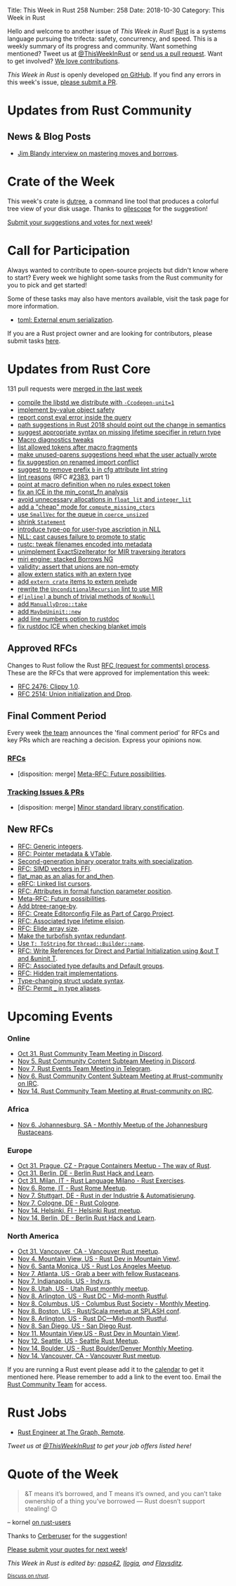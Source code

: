 Title: This Week in Rust 258
Number: 258
Date: 2018-10-30
Category: This Week in Rust

Hello and welcome to another issue of *This Week in Rust*!
[Rust](http://rust-lang.org) is a systems language pursuing the trifecta: safety, concurrency, and speed.
This is a weekly summary of its progress and community.
Want something mentioned? Tweet us at [@ThisWeekInRust](https://twitter.com/ThisWeekInRust) or [send us a pull request](https://github.com/cmr/this-week-in-rust).
Want to get involved? [We love contributions](https://github.com/rust-lang/rust/blob/master/CONTRIBUTING.md).

*This Week in Rust* is openly developed [on GitHub](https://github.com/cmr/this-week-in-rust).
If you find any errors in this week's issue, [please submit a PR](https://github.com/cmr/this-week-in-rust/pulls).

# Updates from Rust Community

## News & Blog Posts
* [Jim Blandy interview on mastering moves and borrows](https://corecursive.com/016-moves-and-borrowing-in-rust-with-jim-blandy/).

# Crate of the Week

This week's crate is [dutree](https://github.com/nachoparker/dutree), a command line tool that produces a colorful tree view of your disk usage. Thanks to [gilescope](https://users.rust-lang.org/t/crate-of-the-week/2704/466) for the suggestion!

[Submit your suggestions and votes for next week][submit_crate]!

[submit_crate]: https://users.rust-lang.org/t/crate-of-the-week/2704

# Call for Participation

Always wanted to contribute to open-source projects but didn't know where to start?
Every week we highlight some tasks from the Rust community for you to pick and get started!

Some of these tasks may also have mentors available, visit the task page for more information.

* [toml: External enum serialization](https://github.com/alexcrichton/toml-rs/pull/267).

If you are a Rust project owner and are looking for contributors, please submit tasks [here][guidelines].

[guidelines]: https://users.rust-lang.org/t/twir-call-for-participation/4821

# Updates from Rust Core

131 pull requests were [merged in the last week][merged]

[merged]: https://github.com/search?q=is%3Apr+org%3Arust-lang+is%3Amerged+merged%3A2018-10-22..2018-10-29

* [compile the libstd we distribute with `-Ccodegen-unit=1`](https://github.com/rust-lang/rust/pull/55264)
* [implement by-value object safety](https://github.com/rust-lang/rust/pull/54183)
* [report const eval error inside the query](https://github.com/rust-lang/rust/pull/53821)
* [path suggestions in Rust 2018 should point out the change in semantics](https://github.com/rust-lang/rust/pull/55185)
* [suggest appropriate syntax on missing lifetime specifier in return type](https://github.com/rust-lang/rust/pull/55173)
* [Macro diagnostics tweaks](https://github.com/rust-lang/rust/pull/55292)
* [list allowed tokens after macro fragments](https://github.com/rust-lang/rust/pull/55301)
* [make unused-parens suggestions heed what the user actually wrote](https://github.com/rust-lang/rust/pull/55138)
* [fix suggestion on renamed import conflict](https://github.com/rust-lang/rust/pull/55113)
* [suggest to remove prefix `b` in cfg attribute lint string](https://github.com/rust-lang/rust/pull/54929)
* [lint reasons](https://github.com/rust-lang/rust/pull/54683) (RFC #[2383](https://rust-lang.github.io/rfcs/2383-lint-reasons.html), part 1)
* [point at macro definition when no rules expect token](https://github.com/rust-lang/rust/pull/55298)
* [fix an ICE in the min_const_fn analysis](https://github.com/rust-lang/rust/pull/55412)
* [avoid unnecessary allocations in `float_lit` and `integer_lit`](https://github.com/rust-lang/rust/pull/55384)
* [add a "cheap" mode for `compute_missing_ctors`](https://github.com/rust-lang/rust/pull/55167)
* [use `SmallVec` for the queue in `coerce_unsized`](https://github.com/rust-lang/rust/pull/55383)
* [shrink `Statement`](https://github.com/rust-lang/rust/pull/55346)
* [introduce type-op for user-type ascription in NLL](https://github.com/rust-lang/rust/pull/55323)
* [NLL: cast causes failure to promote to static](https://github.com/rust-lang/rust/pull/55385)
* [rustc: tweak filenames encoded into metadata](https://github.com/rust-lang/rust/pull/54626)
* [unimplement ExactSizeIterator for MIR traversing iterators](https://github.com/rust-lang/rust/pull/55271)
* [miri engine: stacked Borrows NG](https://github.com/rust-lang/rust/pull/55270)
* [validity: assert that unions are non-empty](https://github.com/rust-lang/rust/pull/55379)
* [allow extern statics with an extern type](https://github.com/rust-lang/rust/pull/55257)
* [add `extern crate` items to extern prelude](https://github.com/rust-lang/rust/pull/54658)
* [rewrite the `UnconditionalRecursion` lint to use MIR](https://github.com/rust-lang/rust/pull/54490)
* [`#[inline]` a bunch of trivial methods of `NonNull`](https://github.com/rust-lang/rust/pull/55426)
* [add `ManuallyDrop::take`](https://github.com/rust-lang/rust/pull/55421)
* [add `MaybeUninit::new`](https://github.com/rust-lang/rust/pull/55244)
* [add line numbers option to rustdoc](https://github.com/rust-lang/rust/pull/54921)
* [fix rustdoc ICE when checking blanket impls](https://github.com/rust-lang/rust/pull/55258)

## Approved RFCs

Changes to Rust follow the Rust [RFC (request for comments)
process](https://github.com/rust-lang/rfcs#rust-rfcs). These
are the RFCs that were approved for implementation this week:

* [RFC 2476: Clippy 1.0](https://github.com/rust-lang/rfcs/pull/2476).
* [RFC 2514: Union initialization and Drop](https://github.com/rust-lang/rfcs/pull/2514).

## Final Comment Period

Every week [the team](https://www.rust-lang.org/team.html) announces the
'final comment period' for RFCs and key PRs which are reaching a
decision. Express your opinions now.

### [RFCs](https://github.com/rust-lang/rfcs/labels/final-comment-period)

* [disposition: merge] [Meta-RFC: Future possibilities](https://github.com/rust-lang/rfcs/pull/2561).

### [Tracking Issues & PRs](https://github.com/rust-lang/rust/labels/final-comment-period)

* [disposition: merge] [Minor standard library constification](https://github.com/rust-lang/rust/pull/55278).

## New RFCs

* [RFC: Generic integers](https://github.com/rust-lang/rfcs/pull/2581).
* [RFC: Pointer metadata & VTable](https://github.com/rust-lang/rfcs/pull/2580).
* [Second-generation binary operator traits with specialization](https://github.com/rust-lang/rfcs/pull/2578).
* [RFC: SIMD vectors in FFI](https://github.com/rust-lang/rfcs/pull/2574).
* [flat_map as an alias for and_then](https://github.com/rust-lang/rfcs/pull/2572).
* [eRFC: Linked list cursors](https://github.com/rust-lang/rfcs/pull/2570).
* [RFC: Attributes in formal function parameter position](https://github.com/rust-lang/rfcs/pull/2565).
* [Meta-RFC: Future possibilities](https://github.com/rust-lang/rfcs/pull/2561).
* [Add btree-range-by](https://github.com/rust-lang/rfcs/pull/2553).
* [RFC: Create Editorconfig File as Part of Cargo Project](https://github.com/rust-lang/rfcs/pull/2549).
* [RFC: Associated type lifetime elision](https://github.com/rust-lang/rfcs/pull/2548).
* [RFC: Elide array size](https://github.com/rust-lang/rfcs/pull/2545).
* [Make the turbofish syntax redundant](https://github.com/rust-lang/rfcs/pull/2544).
* [Use `T: ToString` for `thread::Builder::name`](https://github.com/rust-lang/rfcs/pull/2541).
* [RFC: Write References for Direct and Partial Initialization using &out T and &uninit T](https://github.com/rust-lang/rfcs/pull/2534).
* [RFC: Associated type defaults and Default groups](https://github.com/rust-lang/rfcs/pull/2532).
* [RFC: Hidden trait implementations](https://github.com/rust-lang/rfcs/pull/2529).
* [Type-changing struct update syntax](https://github.com/rust-lang/rfcs/pull/2528).
* [RFC: Permit _ in type aliases](https://github.com/rust-lang/rfcs/pull/2524).

# Upcoming Events

### Online

* [Oct 31. Rust Community Team Meeting in Discord](https://discordapp.com/channels/442252698964721669/443773747350994945).
* [Nov  5. Rust Community Content Subteam Meeting in Discord](https://discordapp.com/channels/442252698964721669/443773747350994945).
* [Nov  7. Rust Events Team Meeting in Telegram](https://t.me/joinchat/EkKINhHCgZ9llzvPidOssA).
* [Nov  6. Rust Community Content Subteam Meeting at #rust-community on IRC](http://irc.mozilla.org).
* [Nov 14. Rust Community Team Meeting at #rust-community on IRC](http://irc.mozilla.org).

### Africa

* [Nov  6. Johannesburg, SA - Monthly Meetup of the Johannesburg Rustaceans](https://www.meetup.com/Johannesburg-Rust-Meetup/events/cpblrnyxpbjb/).

### Europe

* [Oct 31. Prague, CZ - Prague Containers Meetup - The way of Rust](https://www.meetup.com/Prague-Containers-Meetup/events/251325363/).
* [Oct 31. Berlin, DE - Berlin Rust Hack and Learn](https://www.meetup.com/opentechschool-berlin/events/rjgkhqyxnbpc/).
* [Oct 31. Milan, IT - Rust Language Milano - Rust Exercises](https://www.meetup.com/rust-language-milano/events/255737296/).
* [Nov  6. Rome, IT - Rust Rome Meetup](https://www.meetup.com/it-IT/Rust-Roma/events/255940927/).
* [Nov  7. Stuttgart, DE - Rust in der Industrie & Automatisierung](https://www.meetup.com/slowtec/events/255390000/).
* [Nov  7. Cologne, DE - Rust Cologne](https://www.meetup.com/RustCologne/events/vnwndpyxpbkb/).
* [Nov 14. Helsinki, FI - Helsinki Rust meetup](https://www.meetup.com/Finland-Rust-Meetup/events/255855675/).
* [Nov 14. Berlin, DE - Berlin Rust Hack and Learn](https://www.meetup.com/find/events/?allMeetups=false&keywords=Rust+Hack+and+Learn+OpenTechSchool&radius=25&userFreeform=Berlin%2C+Germany&mcName=Berlin%2C+DE&eventFilter=all).

### North America

* [Oct 31. Vancouver, CA - Vancouver Rust meetup](https://www.meetup.com/Vancouver-Rust/events/xttphqyxnbpc/).
* [Nov  4. Mountain View, US - Rust Dev in Mountain View!](https://www.meetup.com/Rust-Dev-in-Mountain-View/events/glnfcpyxpbgb/).
* [Nov  6. Santa Monica, US - Rust Los Angeles Meetup](https://www.meetup.com/Rust-Los-Angeles/events/255934998).
* [Nov  7. Atlanta, US - Grab a beer with fellow Rustaceans](https://www.meetup.com/Rust-ATL/events/cbcmbqyxpbkb/).
* [Nov  7. Indianapolis, US - Indy.rs](https://www.meetup.com/indyrs/events/mffbtpyxpbkb/).
* [Nov  8. Utah, US - Utah Rust monthly meetup](https://www.meetup.com/utahrust/events/255209655/).
* [Nov  8. Arlington, US - Rust DC - Mid-month Rustful](https://www.meetup.com/RustDC/events/254871472).
* [Nov  8. Columbus, US - Columbus Rust Society - Monthly Meeting](https://www.meetup.com/columbus-rs/events/dbcfrpyxpblb/).
* [Nov  8. Boston, US - Rust/Scala meetup at SPLASH conf](https://www.meetup.com/BostonRust/events/255445951/).
* [Nov  8. Arlington, US - Rust DC—Mid-month Rustful](https://www.meetup.com/RustDC/events/254871472).
* [Nov  8. San Diego, US - San Diego Rust](http://meetu.ps/c/2vF0G/4DXV4/a).
* [Nov 11. Mountain View,US - Rust Dev in Mountain View!](https://www.meetup.com/Rust-Dev-in-Mountain-View).
* [Nov 12. Seattle, US - Seattle Rust Meetup](http://www.meetup.com/Seattle-Rust-Meetup/).
* [Nov 14. Boulder, US - Rust Boulder/Denver Monthly Meeting](http://www.meetup.com/Rust-Boulder-Denver/).
* [Nov 14. Vancouver, CA - Vancouver Rust meetup](https://www.meetup.com/Vancouver-Rust/events/).

If you are running a Rust event please add it to the [calendar] to get
it mentioned here. Please remember to add a link to the event too.
Email the [Rust Community Team][community] for access.

[calendar]: https://www.google.com/calendar/embed?src=apd9vmbc22egenmtu5l6c5jbfc%40group.calendar.google.com
[community]: mailto:community-team@rust-lang.org

# Rust Jobs

* [Rust Engineer at The Graph, Remote](https://thegraph.com/careers?job=3#section3).

*Tweet us at [@ThisWeekInRust](https://twitter.com/ThisWeekInRust) to get your job offers listed here!*

# Quote of the Week

> &T means it’s borrowed, and T means it’s owned, and you can’t take ownership of a thing you’ve borrowed — Rust doesn’t support stealing! 😉

– kornel [on rust-users](https://users.rust-lang.org/t/vec-t-to-vec-t/21736/2)

Thanks to [Cerberuser](https://users.rust-lang.org/t/twir-quote-of-the-week/328/576) for the suggestion!

[Please submit your quotes for next week](http://users.rust-lang.org/t/twir-quote-of-the-week/328)!

*This Week in Rust is edited by: [nasa42](https://github.com/nasa42), [llogiq](https://github.com/llogiq), and [Flavsditz](https://github.com/Flavsditz).*

<small>[Discuss on r/rust]().</small>
